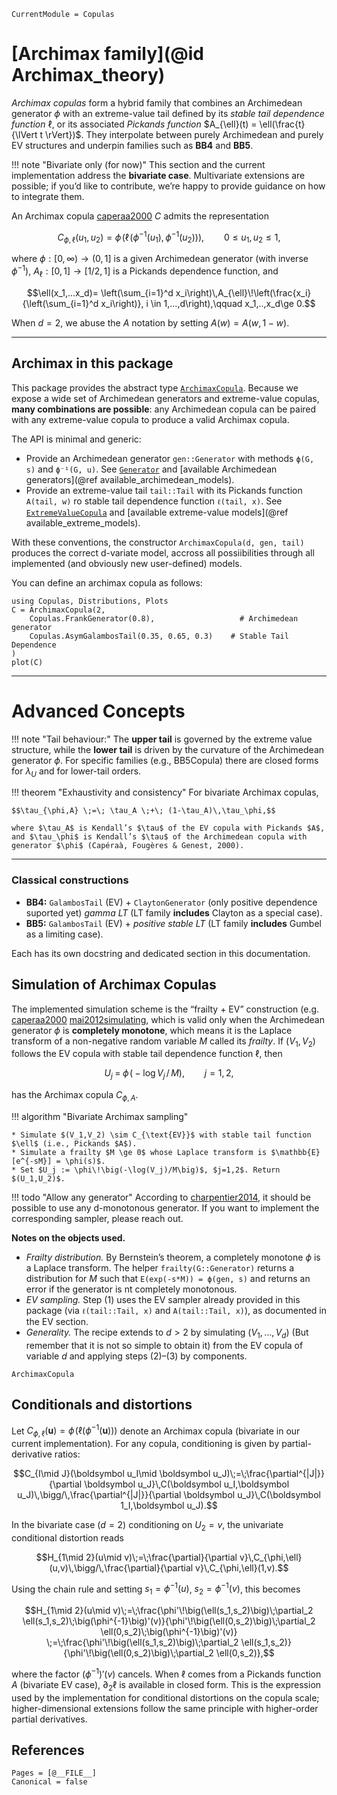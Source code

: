 ```@meta
CurrentModule = Copulas
```

# [Archimax family](@id Archimax\_theory)

*Archimax copulas* form a hybrid family that combines an Archimedean generator $\phi$ with an extreme-value tail defined by its *stable tail dependence function* $\ell$, or its associated *Pickands function* $A_{\ell}(t) = \ell(\frac{t}{\lVert t \rVert})$. They interpolate between purely Archimedean and purely EV structures and underpin families such as **BB4** and **BB5**.

!!! note "Bivariate only (for now)"
    This section and the current implementation address the **bivariate case**. Multivariate extensions are possible; if you’d like to contribute, we’re happy to provide guidance on how to integrate them.

An Archimax copula [caperaa2000](@cite) $C$ admits the representation

$$C_{\phi,\ell}(u_1,u_2)=\phi\!\left(\ell\!\big(\phi^{-1}(u_1),\,\phi^{-1}(u_2)\big)\right), \qquad 0\le u_1,u_2\le 1,$$

where $\phi:[0,\infty)\to(0,1]$ is a given Archimedean generator (with inverse $\phi^{-1}$), $A_{\ell}:[0,1]\to[1/2,1]$ is a Pickands dependence function, and

$$\ell(x_1,...x_d)= \left(\sum_{i=1}^d x_i\right)\,A_{\ell}\!\left(\frac{x_i}{\left(\sum_{i=1}^d x_i\right)}, i \in 1,...,d\right),\qquad x_1,..,x_d\ge 0.$$

When $d = 2$, we abuse the $A$ notation by setting $A(w) = A(w, 1-w)$.

---

## Archimax in this package

This package provides the abstract type [`ArchimaxCopula`](@ref). Because we expose a wide set of Archimedean generators and extreme-value copulas, **many combinations are possible**: any Archimedean copula can be paired with any extreme-value copula to produce a valid Archimax copula.

The API is minimal and generic:

* Provide an Archimedean generator `gen::Generator` with methods `ϕ(G, s)` and `ϕ⁻¹(G, u)`. See [`Generator`](@ref) and [available Archimedean generators](@ref available_archimedean_models).
* Provide an extreme-value tail `tail::Tail` with its Pickands function `A(tail, w)` ro stable tail dependence function `ℓ(tail, x)`. See [`ExtremeValueCopula`](@ref) and [available extreme-value models](@ref available_extreme_models).

With these conventions, the constructor `ArchimaxCopula(d, gen, tail)` produces the correct d-variate model, accross all possiibilities through all implemented (and obviously new user-defined) models.

You can define an archimax copula as follows: 
```@example
using Copulas, Distributions, Plots
C = ArchimaxCopula(2, 
    Copulas.FrankGenerator(0.8),                   # Archimedean generator
    Copulas.AsymGalambosTail(0.35, 0.65, 0.3)    # Stable Tail Dependence
)
plot(C)
```

---

# Advanced Concepts

!!! note "Tail behaviour:"
    The **upper tail** is governed by the extreme value structure, while the **lower tail** is driven by the curvature of the Archimedean generator $\phi$. For specific families (e.g., BB5Copula) there are closed forms for $\lambda_U$ and for lower-tail orders.

!!! theorem "Exhaustivity and consistency" 
    For bivariate Archimax copulas,

    $$\tau_{\phi,A} \;=\; \tau_A \;+\; (1-\tau_A)\,\tau_\phi,$$

    where $\tau_A$ is Kendall’s $\tau$ of the EV copula with Pickands $A$, and $\tau_\phi$ is Kendall’s $\tau$ of the Archimedean copula with generator $\phi$ (Capéraà, Fougères & Genest, 2000).

---

### Classical constructions

* **BB4:** `GalambosTail` (EV) + `ClaytonGenerator` (only positive dependence suported yet) *gamma LT* (LT family **includes** Clayton as a special case).
* **BB5:** `GalambosTail` (EV) + *positive stable LT* (LT family **includes** Gumbel as a limiting case).

Each has its own docstring and dedicated section in this documentation.

## Simulation of Archimax Copulas

The implemented simulation scheme is the “frailty + EV” construction (e.g. [caperaa2000](@cite) [mai2012simulating](@cite), which is valid only when the Archimedean generator $\phi$ is **completely monotone**, which means it is the Laplace transform of a non-negative random variable $M$ called its *frailty*. If $(V_1,V_2)$ follows the EV copula with stable tail dependence function $\ell$, then

$$U_j \;=\; \phi\!\big(-\log V_j\,/\,M\big),\qquad j=1,2,$$

has the Archimax copula $C_{\phi,A}$.

!!! algorithm "Bivariate Archimax sampling"

    * Simulate $(V_1,V_2) \sim C_{\text{EV}}$ with stable tail function $\ell$ (i.e., Pickands $A$).
    * Simulate a frailty $M \ge 0$ whose Laplace transform is $\mathbb{E}[e^{-sM}] = \phi(s)$.
    * Set $U_j := \phi\!\big(-\log(V_j)/M\big)$, $j=1,2$. Return $(U_1,U_2)$.

!!! todo "Allow any generator"
    According to [charpentier2014](@cite), it should be possible to use any d-monotonous generator. If you want to implement the corresponding sampler, please reach out.

**Notes on the objects used.**

* *Frailty distribution.* By Bernstein’s theorem, a completely monotone $\phi$ is a Laplace transform. The helper `frailty(G::Generator)` returns a distribution for $M$ such that `E(exp(-s*M)) = ϕ(gen, s)` and returns an error if the generator is nt completely monotonous.
* *EV sampling.* Step (1) uses the EV sampler already provided in this package (via `ℓ(tail::Tail, x)` and `A(tail::Tail, x)`), as documented in the EV section.
* *Generality.* The recipe extends to $d>2$ by simulating $(V_1,\dots,V_d)$ (But remember that it is not so simple to obtain it) from the EV copula of variable $d$ and applying steps (2)–(3) by components.

```@docs; canonical=false
ArchimaxCopula
```

## Conditionals and distortions

Let $C_{\phi,\ell}(\boldsymbol u)=\phi\!\big(\ell(\phi^{-1}(\boldsymbol u))\big)$ denote an Archimax copula (bivariate in our current implementation). For any copula, conditioning is given by partial-derivative ratios:

$$C_{I\mid J}(\boldsymbol u_I\mid \boldsymbol u_J)\;=\;\frac{\partial^{|J|}}{\partial \boldsymbol u_J}\,C(\boldsymbol u_I,\boldsymbol u_J)\,\bigg/\,\frac{\partial^{|J|}}{\partial \boldsymbol u_J}\,C(\boldsymbol 1_I,\boldsymbol u_J).$$

In the bivariate case ($d=2$) conditioning on $U_2=v$, the univariate conditional distortion reads

$$H_{1\mid 2}(u\mid v)\;=\;\frac{\partial}{\partial v}\,C_{\phi,\ell}(u,v)\,\bigg/\,\frac{\partial}{\partial v}\,C_{\phi,\ell}(1,v).$$

Using the chain rule and setting $s_1=\phi^{-1}(u)$, $s_2=\phi^{-1}(v)$, this becomes

$$H_{1\mid 2}(u\mid v)\;=\;\frac{\phi'\!\big(\ell(s_1,s_2)\big)\;\partial_2 \ell(s_1,s_2)\;\big(\phi^{-1}\big)'(v)}{\phi'\!\big(\ell(0,s_2)\big)\;\partial_2 \ell(0,s_2)\;\big(\phi^{-1}\big)'(v)} \;=\;\frac{\phi'\!\big(\ell(s_1,s_2)\big)\;\partial_2 \ell(s_1,s_2)}{\phi'\!\big(\ell(0,s_2)\big)\;\partial_2 \ell(0,s_2)},$$

where the factor $(\phi^{-1})'(v)$ cancels. When $\ell$ comes from a Pickands function $A$ (bivariate EV case), $\partial_2 \ell$ is available in closed form. This is the expression used by the implementation for conditional distortions on the copula scale; higher-dimensional extensions follow the same principle with higher-order partial derivatives.

## References

```@bibliography
Pages = [@__FILE__]
Canonical = false
```